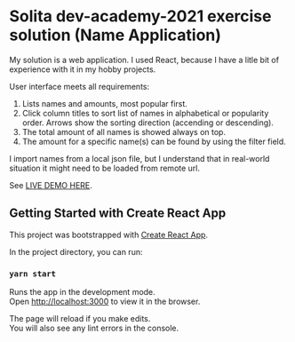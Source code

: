 # Solita dev-academy-2021 exercise solution (Name Application)

My solution is a web application. I used React, because I have a litle bit of experience with it in my hobby projects. 

User interface meets all requirements:
1. Lists names and amounts, most popular first. 
2. Click column titles to sort list of names in alphabetical or popularity order. Arrows show the sorting direction (accending or descending).
3. The total amount of all names is showed always on top.
4. The amount for a specific name(s) can be found by using the filter field.

I import names from a local json file, but I understand that in real-world situation it might need to be loaded from remote url. 

See [LIVE DEMO HERE](https://aseeva-es.github.io/solita-name-app).


## Getting Started with Create React App

This project was bootstrapped with [Create React App](https://github.com/facebook/create-react-app).

In the project directory, you can run:
### `yarn start`

Runs the app in the development mode.\
Open [http://localhost:3000](http://localhost:3000) to view it in the browser.

The page will reload if you make edits.\
You will also see any lint errors in the console.
